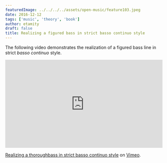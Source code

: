 ```yaml
---
featuredImage: ../../../../assets/open-music/feature103.jpeg
date: 2016-12-12
tags: ['music', 'theory', 'book']
author: etamity
draft: false
title: Realizing a figured bass in strict basso continuo style
---
```


The following video demonstrates the realization of a figured bass line in strict *basso continuo* style.

<iframe src="http://player.vimeo.com/video/60340315" width="500" height="281" frameborder="0" webkitAllowFullScreen mozallowfullscreen allowFullScreen></iframe> <p><a href="http://vimeo.com/60340315">Realizing a thoroughbass in strict basso continuo style</a> on <a href="http://vimeo.com">Vimeo</a>.</p>
